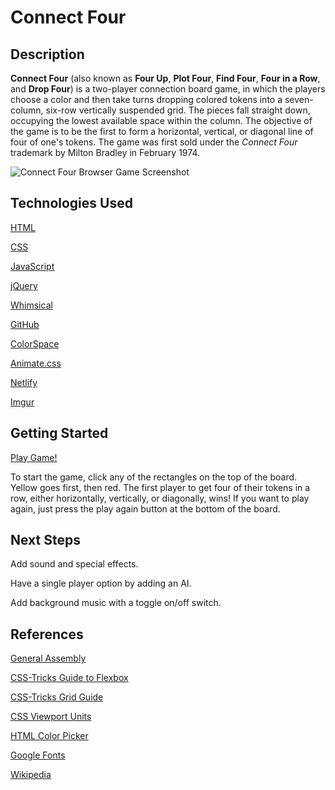 # Connect Four

## Description

**Connect Four** (also known as **Four Up**, **Plot Four**, **Find Four**, **Four in a Row**, and **Drop Four**) is a two-player connection board game, in which the players choose a color and then take turns dropping colored tokens into a seven-column, six-row vertically suspended grid. The pieces fall straight down, occupying the lowest available space within the column. The objective of the game is to be the first to form a horizontal, vertical, or diagonal line of four of one's tokens. The game was first sold under the *Connect Four* trademark by Milton Bradley in February 1974. 

![Connect Four Browser Game Screenshot](https://imgur.com/Ufwgo1b.png)

## Technologies Used

[HTML](https://www.w3schools.com/html/)

[CSS](https://www.w3schools.com/cssref/)

[JavaScript](https://developer.mozilla.org/en-US/) 

[jQuery](https://api.jquery.com/) 

[Whimsical](https://whimsical.com) 

[GitHub](https://github.com/) 

[ColorSpace](https://mycolor.space/) 

[Animate.css](https://animate.style/) 

[Netlify](https://netlify.com)

[Imgur](https://imgur.com/)

## Getting Started

[Play Game!](https://connectfourmyf.netlify.app/)

To start the game, click any of the rectangles on the top of the board. Yellow goes first, then red. The first player to get four of their tokens in a row, either horizontally, vertically, or diagonally, wins! If you want to play again, just press the play again button at the bottom of the board. 

## Next Steps

Add sound and special effects.

Have a single player option by adding an AI.

Add background music with a toggle on/off switch.

## References

[General Assembly](https://git.generalassemb.ly/SEI-Rancho-Cordova-3-21/project-1)

[CSS-Tricks Guide to Flexbox](https://css-tricks.com/snippets/css/a-guide-to-flexbox/)

[CSS-Tricks Grid Guide](https://css-tricks.com/snippets/css/complete-guide-grid/)

[CSS Viewport Units](https://ishadeed.com/article/viewport-units/)

[HTML Color Picker](https://www.w3schools.com/colors/colors_picker.asp)

[Google Fonts](https://fonts.google.com/)

[Wikipedia](https://en.wikipedia.org/wiki/Connect_Four)